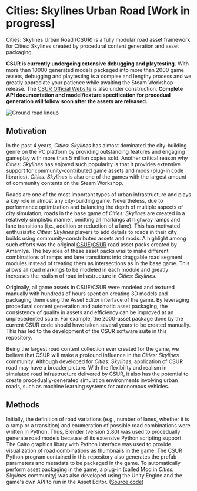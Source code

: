 # Cities: Skylines Urban Road [Work in progress]

Cities: Skylines Urban Road (CSUR) is a fully modular road asset framework for Cities: Skylines created by procedural content generation and asset packaging.

**CSUR is currently undergoing extensive debugging and playtesting.** With more than 10000 generated models packaged into more than 2000 game assets, debugging and playtesting is a complex and lengthy process and we greatly appreciate your patience while awaiting the Steam Workshop release. The [CSUR Official Website](https://citiesskylines-csur.github.io/) is also under construction. **Complete API documentation and model/texture specification for procedual generation will follow soon after the assets are released.** 

![Ground road lineup](https://github.com/victoriacity/CSUR/blob/master/render.png)

## Motivation

In the past 4 years, *Cities: Skylines* has almost dominated the city-building genre on the PC platform by providing outstanding features and engaging gameplay with more than 5 million copies sold. Another critical reason why *Cities: Skylines* has enjoyed such popularity is that it provides extensive support for community-contributed game assets and mods (plug-in code libraries). *Cities: Skylines* is also one of the games with the largest amount of community contents on the Steam Workshop.

Roads are one of the most important types of urban infrastructure and plays a key role in almost any city-building game. Nevertheless, due to performance optimization and balancing the depth of multiple aspects of city simulation, roads in the base game of *Cities: Skylines* are created in a relatively simplistic manner, omitting all markings at highway ramps and lane transitions (i,e., addition or reduction of a lane). This has motivated enthusiastic *Cities: Skylines* players to add details to roads in their city builds using community-constributed assets and mods. A highlight among such efforts was the original [CSUE](https://steamcommunity.com/workshop/filedetails/?id=1423096565)/[CSUR](https://steamcommunity.com/workshop/filedetails/?id=1206133771) road asset packs created by AmamIya. The key idea of these asset packs was to make different combinations of ramps and lane transitions into draggable road segment modules instead of treating them as intersections as in the base game. This allows all road markings to be modeled in each module and greatly increases the realism of road infrastructure in *Cities: Skylines*.

Originally, all game assets in CSUE/CSUR were modeled and textured manually with hundreds of hours spent on creating 3D models and packaging them using the Asset Editor interface of the game. By leveraging procedural content generation and automatic asset packaging, the consistency of quality in assets and efficiency can be improved at an unprecedented scale. For example, the 2000-asset package done by the current CSUR code should have taken several years to be created manually. This has led to the development of the CSUR software suite in this repository.

Being the largest road content collection ever created for the game, we believe that CSUR will make a profound influence in the *Cities: Skylines* community. Although developed for *Cities: Skylines*, application of CSUR road may have a broader picture. With the flexibility and realism in simulated road infrastructure delivered by CSUR, it also has the potential to create procedually-generated simulation environments involving urban roads, such as machine learning systems for autonomous vehicles.

## Methods
Initially, the definition of road variations (e.g., number of lanes, whether it is a ramp or a transition) and enumeration of possible road combinations were written in Python. Thus, Blender (version 2.80) was used to procedually generate road models because of its extensive Python scripting support. The Cairo graphics libary with Python interface was used to provide visualization of road combinations as thumbnails in the game. The CSUR Python program contained in this repository also generates the prefab parameters and metadata to be packaged in the game. To automatically perform asset packaging in the game, a plug-in (called Mod in *Cities: Skylines* community) was also developed using the Unity Engine and the game's own API to run in the Asset Editor. ([Source code](https://github.com/citiesskylines-csur/RoadImporter)) 


